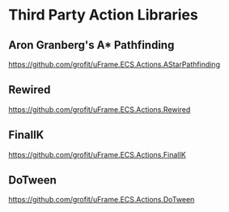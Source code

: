 # Third Party Action Libraries


## Aron Granberg's A* Pathfinding
https://github.com/grofit/uFrame.ECS.Actions.AStarPathfinding

## Rewired
https://github.com/grofit/uFrame.ECS.Actions.Rewired

## FinalIK
https://github.com/grofit/uFrame.ECS.Actions.FinalIK

## DoTween
https://github.com/grofit/uFrame.ECS.Actions.DoTween
